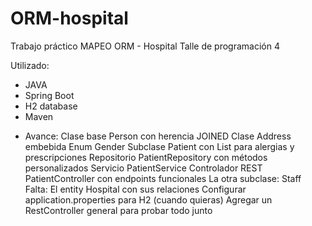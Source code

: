 # ORM-hospital

Trabajo práctico MAPEO ORM - Hospital
Talle de programación 4

Utilizado:
* JAVA
* Spring Boot
* H2 database
* Maven

- Avance: 
   Clase base Person con herencia JOINED
   Clase Address embebida
   Enum Gender
   Subclase Patient con List<String> para alergias y prescripciones
   Repositorio PatientRepository con métodos personalizados
   Servicio PatientService
   Controlador REST PatientController con endpoints funcionales
   La otra subclase: Staff
Falta: 
El entity Hospital con sus relaciones
Configurar application.properties para H2 (cuando quieras)
Agregar un RestController general para probar todo junto
